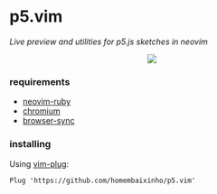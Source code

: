 # p5.vim

*Live preview and utilities for p5.js sketches in neovim*

<p align="center">
	<img src="media/demo.gif">
</p>


### requirements

- [neovim-ruby](https://github.com/neovim/neovim-ruby)
- [chromium](https://www.chromium.org/)
- [browser-sync](https://www.browsersync.io/)

### installing

Using [vim-plug](https://github.com/junegunn/vim-plug): 

```vim
Plug 'https://github.com/homembaixinho/p5.vim'
```

